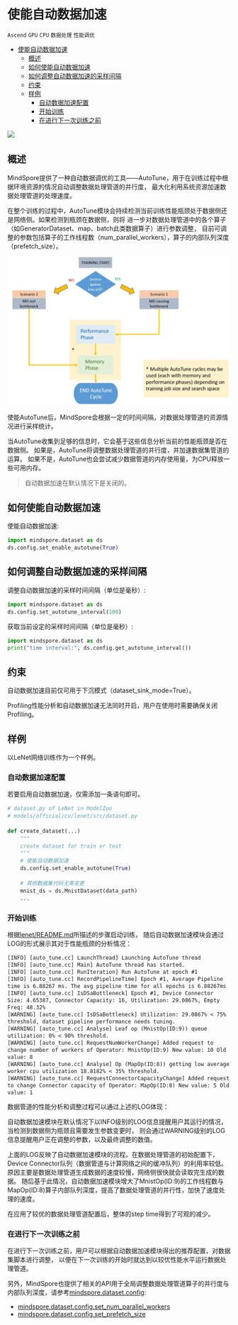 # 使能自动数据加速

`Ascend` `GPU` `CPU` `数据处理` `性能调优`

<!-- TOC -->

- [使能自动数据加速](#使能自动数据加速)
    - [概述](#概述)
    - [如何使能自动数据加速](#如何使能自动数据加速)
    - [如何调整自动数据加速的采样间隔](#如何调整自动数据加速的采样间隔)
    - [约束](#约束)
    - [样例](#样例)
        - [自动数据加速配置](#自动数据加速配置)
        - [开始训练](#开始训练)
        - [在进行下一次训练之前](#在进行下一次训练之前)

<!-- /TOC -->

<a href="https://gitee.com/mindspore/docs/blob/master/docs/mindspore/programming_guide/source_zh_cn/enable_dataset_autotune.md" target="_blank"><img src="https://gitee.com/mindspore/docs/raw/master/resource/_static/logo_source.png"></a>

## 概述

MindSpore提供了一种自动数据调优的工具——AutoTune，用于在训练过程中根据环境资源的情况自动调整数据处理管道的并行度，
最大化利用系统资源加速数据处理管道的处理速度。

在整个训练的过程中，AutoTune模块会持续检测当前训练性能瓶颈处于数据侧还是网络侧。如果检测到瓶颈在数据侧，则将
进一步对数据处理管道中的各个算子（如GeneratorDataset、map、batch此类数据算子）进行参数调整，
目前可调整的参数包括算子的工作线程数（num_parallel_workers），算子的内部队列深度（prefetch_size）。

![autotune](./images/autotune.png)

使能AutoTune后，MindSpore会根据一定的时间间隔，对数据处理管道的资源情况进行采样统计。

当AutoTune收集到足够的信息时，它会基于这些信息分析当前的性能瓶颈是否在数据侧。
如果是，AutoTune将调整数据处理管道的并行度，并加速数据集管道的运算。
如果不是，AutoTune也会尝试减少数据管道的内存使用量，为CPU释放一些可用内存。

> 自动数据加速在默认情况下是关闭的。

## 如何使能自动数据加速

使能自动数据加速:

```python
import mindspore.dataset as ds
ds.config.set_enable_autotune(True)
```

## 如何调整自动数据加速的采样间隔

调整自动数据加速的采样时间间隔（单位是毫秒）:

```python
import mindspore.dataset as ds
ds.config.set_autotune_interval(100)
```

获取当前设定的采样时间间隔（单位是毫秒）:

```python
import mindspore.dataset as ds
print("time interval:", ds.config.get_autotune_interval())
```

## 约束

自动数据加速目前仅可用于下沉模式（dataset_sink_mode=True）。

Profiling性能分析和自动数据加速无法同时开启，用户在使用时需要确保关闭Profiling。

## 样例

以LeNet网络训练作为一个样例。

### 自动数据加速配置

若要启用自动数据加速，仅需添加一条语句即可。

```python
# dataset.py of LeNet in ModelZoo
# models/official/cv/lenet/src/dataset.py

def create_dataset(...)
    """
    create dataset for train or test
    """
    # 使能自动数据加速
    ds.config.set_enable_autotune(True)

    # 其他数据集代码无需变更
    mnist_ds = ds.MnistDataset(data_path)
    ...
```

### 开始训练

根据[lenet/README.md](https://gitee.com/mindspore/models/blob/master/official/cv/lenet/README_CN.md)所描述的步骤启动训练，
随后自动数据加速模块会通过LOG的形式展示其对于性能瓶颈的分析情况：

```text
[INFO] [auto_tune.cc] LaunchThread] Launching AutoTune thread
[INFO] [auto_tune.cc] Main] AutoTune thread has started.
[INFO] [auto_tune.cc] RunIteration] Run AutoTune at epoch #1
[INFO] [auto_tune.cc] RecordPipelineTime] Epoch #1, Average Pipeline time is 6.88267 ms. The avg pipeline time for all epochs is 6.88267ms
[INFO] [auto_tune.cc] IsDSaBottleneck] Epoch #1, Device Connector Size: 4.65387, Connector Capacity: 16, Utilization: 29.0867%, Empty Freq: 48.32%
[WARNING] [auto_tune.cc] IsDSaBottleneck] Utilization: 29.0867% < 75% threshold, dataset pipeline performance needs tuning.
[WARNING] [auto_tune.cc] Analyse] Leaf op (MnistOp(ID:9)) queue utilization: 0% < 90% threshold.
[WARNING] [auto_tune.cc] RequestNumWorkerChange] Added request to change number of workers of Operator: MnistOp(ID:9) New value: 10 Old value: 8
[WARNING] [auto_tune.cc] Analyse] Op (MapOp(ID:8)) getting low average worker cpu utilization 18.8182% < 35% threshold.
[WARNING] [auto_tune.cc] RequestConnectorCapacityChange] Added request to change Connector capacity of Operator: MapOp(ID:8) New value: 5 Old value: 1
```

数据管道的性能分析和调整过程可以通过上述的LOG体现：

自动数据加速模块在默认情况下以INFO级别的LOG信息提醒用户其运行的情况，当检测到数据侧为瓶颈且需要发生参数变更时，
则会通过WARNING级别的LOG信息提醒用户正在调整的参数，以及最终调整的数值。

上面的LOG反映了自动数据加速模块的流程。在数据处理管道的初始配置下，Device Connector队列（数据管道与计算网络之间的缓冲队列）的利用率较低。
原因主要是数据处理管道生成数据的速度较慢，网络侧很快就会读取完生成的数据。
随后基于此情况，自动数据加速模块增大了MnistOp(ID:9)的工作线程数与MapOp(ID:8)算子内部队列深度，提高了数据处理管道的并行性，加快了速度处理的速度。

在应用了较优的数据处理管道配置后，整体的step time得到了可观的减少。

### 在进行下一次训练之前

在进行下一次训练之前，用户可以根据自动数据加速模块得出的推荐配置，对数据集脚本进行调整，
以便在下一次训练的开始时就达到以较优性能水平运行数据处理管道。

另外，MindSpore也提供了相关的API用于全局调整数据处理管道算子的并行度与内部队列深度，请参考[mindspore.dataset.config](https://www.mindspore.cn/docs/api/zh-CN/master/api_python/mindspore.dataset.config.html):

- [mindspore.dataset.config.set_num_parallel_workers](https://www.mindspore.cn/docs/api/zh-CN/master/api_python/mindspore.dataset.config.html#mindspore.dataset.config.set_num_parallel_workers)
- [mindspore.dataset.config.set_prefetch_size](https://www.mindspore.cn/docs/api/zh-CN/master/api_python/mindspore.dataset.config.html#mindspore.dataset.config.set_prefetch_size)

